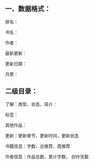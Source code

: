 ## 一、数据格式：

排名：

书名：

作者：

最新更新：

更新日期：

月票：

## 二级目录：

了解：类型，状态，简介：

标签：

其他作品：

更新：更新章节，更新时间，更新状态

书籍信息：字数，总推荐，周推荐

作者信息：作品总数，累计字数， 创作天数